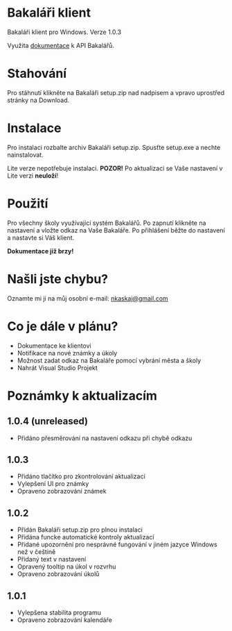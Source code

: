 # Bakaláři klient
Bakaláři klient pro Windows. Verze 1.0.3

Využita [dokumentace](https://github.com/bakalari-api/bakalari-api) k API Bakalářů.
# Stahování
Pro stáhnutí klikněte na Bakaláři setup.zip nad nadpisem a vpravo uprostřed stránky na Download.
# Instalace
Pro instalaci rozbalte archiv Bakaláři setup.zip. Spusťte setup.exe a nechte nainstalovat.

Lite verze nepotřebuje instalaci. **POZOR!** Po aktualizaci se Vaše nastavení v Lite verzi **neuloží**!
# Použití
Pro všechny školy využívající systém Bakalářů. Po zapnutí klikněte na nastavení a vložte odkaz na Vaše Bakaláře. Po přihlášení
běžte do nastavení a nastavte si Váš klient.

**Dokumentace již brzy!**
# Našli jste chybu?
Oznamte mi ji na můj osobní e-mail: nkaskaj@gmail.com
# Co je dále v plánu?
* Dokumentace ke klientovi
* Notifikace na nové známky a úkoly
* Možnost zadat odkaz na Bakaláře pomocí vybrání města a školy
* Nahrát Visual Studio Projekt
# Poznámky k aktualizacím
## 1.0.4 (unreleased)
* Přidáno přesměrování na nastavení odkazu při chybě odkazu
## 1.0.3
* Přidáno tlačítko pro zkontrolování aktualizací
* Vylepšení UI pro známky
* Opraveno zobrazování známek
## 1.0.2
* Přídán Bakaláři setup.zip pro plnou instalaci
* Přidána funcke automatické kontroly aktualizací
* Přidané upozornění pro nesprávné fungování v jiném jazyce Windows než v češtině
* Přidaný text v nastavení
* Opravený tooltip na úkol v rozvrhu
* Opraveno zobrazování úkolů
## 1.0.1
* Vylepšena stabilita programu
* Opraveno zobrazování kalendáře

